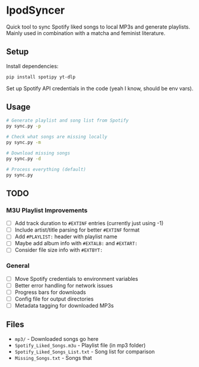 # IpodSyncer

Quick tool to sync Spotify liked songs to local MP3s and generate playlists. </br>
Mainly used in combination with a matcha and feminist literature.

## Setup

Install dependencies:
```bash
pip install spotipy yt-dlp
```

Set up Spotify API credentials in the code (yeah I know, should be env vars).

## Usage

```bash
# Generate playlist and song list from Spotify
py sync.py -p

# Check what songs are missing locally
py sync.py -m

# Download missing songs
py sync.py -d

# Process everything (default)
py sync.py
```

## TODO

### M3U Playlist Improvements
- [ ] Add track duration to `#EXTINF` entries (currently just using -1)
- [ ] Include artist/title parsing for better `#EXTINF` format
- [ ] Add `#PLAYLIST:` header with playlist name
- [ ] Maybe add album info with `#EXTALB:` and `#EXTART:`
- [ ] Consider file size info with `#EXTBYT:`

### General
- [ ] Move Spotify credentials to environment variables
- [ ] Better error handling for network issues
- [ ] Progress bars for downloads
- [ ] Config file for output directories
- [ ] Metadata tagging for downloaded MP3s

## Files

- `mp3/` - Downloaded songs go here
- `Spotify_Liked_Songs.m3u` - Playlist file (in mp3 folder)
- `Spotify_Liked_Songs_List.txt` - Song list for comparison
- `Missing_Songs.txt` - Songs that

